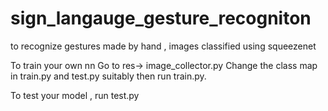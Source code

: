 # sign_langauge_gesture_recogniton
to recognize gestures made by hand , images classified using squeezenet

To train your own nn 
Go to res-> image_collector.py 
Change the class map in train.py and test.py suitably 
then run train.py.

To test your model , run test.py
